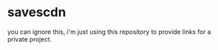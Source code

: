 # savescdn

you can ignore this, i'm just using this repository to provide links for a private project.
